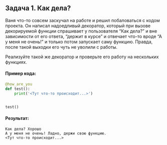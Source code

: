 ## Задача 1. Как дела?
Ваня что-то совсем заскучал на работе и решил побаловаться с кодом проекта. Он написал надоедливый декоратор, который при вызове декорируемой функции спрашивает у пользователя “Как дела?” и вне зависимости от его ответа, “держит в курсе” и отвечает что-то вроде “А у меня не очень!” и только потом запускает саму функцию. Правда, после такой выходки его чуть не уволили с работы.

Реализуйте такой же декоратор и проверьте его работу на нескольких функциях.

#### Пример кода:
````python
@how_are_you
def test():
    print('<Тут что-то происходит...>')


test()
````

#### Результат:
````
Как дела? Хорошо
А у меня не очень! Ладно, держи свою функцию.
<Тут что-то происходит...>
````



